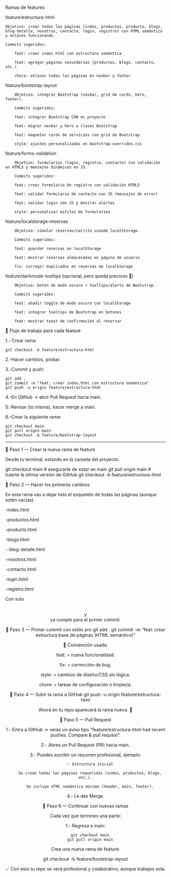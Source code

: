 Ramas de features

feature/estructura-html

    Objetivo: crear todas las páginas (index, productos, producto, blogs, blog-detalle, nosotros, contacto, login, registro) con HTML semántico y enlaces funcionando.

    Commits sugeridos:

        feat: crear index.html con estructura semántica

        feat: agregar páginas secundarias (productos, blogs, contacto, etc.)

        chore: enlazar todas las páginas en navbar y footer

feature/bootstrap-layout

        Objetivo: integrar Bootstrap (navbar, grid de cards, hero, footer).

        Commits sugeridos:

        feat: integrar Bootstrap CDN en proyecto

        feat: migrar navbar y hero a clases Bootstrap

        feat: maquetar cards de servicios con grid de Bootstrap

        style: ajustes personalizados en bootstrap-overrides.css

feature/forms-validation

        Objetivo: formularios (login, registro, contacto) con validación en HTML5 y mensajes dinámicos en JS.

        Commits sugeridos:

        feat: crear formulario de registro con validación HTML5

        feat: validar formulario de contacto con JS (mensajes de error)

        feat: validar login con JS y mostrar alertas

        style: personalizar estilos de formularios

feature/localstorage-reservas

        Objetivo: simular reservas/carrito usando localStorage.

        Commits sugeridos:

        feat: guardar reservas en localStorage

        feat: mostrar reservas almacenadas en página de usuario

        fix: corregir duplicados en reservas de localStorage

feature/darkmode-tooltips (opcional, pero queda precioso 👀)

        Objetivo: botón de modo oscuro + tooltips/alerts de Bootstrap.

        Commits sugeridos:

        feat: añadir toggle de modo oscuro con localStorage

        feat: integrar tooltips de Bootstrap en botones

        feat: mostrar toast de confirmación al reservar

🔄 Flujo de trabajo para cada feature

1.- Crear rama:

    git checkout -b feature/estructura-html


2.-Hacer cambios, probar.

3.-Commit y push:

    git add .
    git commit -m "feat: crear index.html con estructura semántica"
    git push -u origin feature/estructura-html


4.-En GitHub → abrir Pull Request hacia main.

5.-Revisar (tú misma), hacer merge a main.

6.-Crear la siguiente rama:

    git checkout main
    git pull origin main
    git checkout -b feature/bootstrap-layout

------------------------------------------------------
📌 Paso 1 — Crear la nueva rama de feature

Desde tu terminal, estando en la carpeta del proyecto:

git checkout main        # asegurarte de estar en main
git pull origin main     # traerte la última versión de GitHub
git checkout -b feature/estructura-html

📌 Paso 2 — Hacer los primeros cambios

En esta rama vas a dejar listo el esqueleto de todas las páginas (aunque estén vacías).

-index.html

-productos.html

-producto.html

-blogs.html

--blog-detalle.html

-nosotros.html

-contacto.html

-login.html

-registro.html

Con solo <header>, <main> y <footer> ya cumple para el primer commit.

📌 Paso 3 — Primer commit con estilo pro
git add .
git commit -m "feat: crear estructura base de páginas (HTML semántico)"


🔑 Convención usada:

feat: = nueva funcionalidad.

fix: = corrección de bug.

style: = cambios de diseño/CSS sin lógica.

chore: = tareas de configuración o limpieza.

📌 Paso 4 — Subir la rama a GitHub
git push -u origin feature/estructura-html


Ahora en tu repo aparecerá la rama nueva. 🎉

📌 Paso 5 — Pull Request

1.- Entra a GitHub → verás un aviso tipo “feature/estructura-html had recent pushes. Compare & pull request”.

2.- Abres un Pull Request (PR) hacia main.

3.- Puedes escribir un resumen profesional, ejemplo:

        ✨ Estructura inicial

        Se crean todas las páginas requeridas (index, productos, blogs, etc.).

        Se incluye HTML semántico mínimo (header, main, footer).

4.- Le das Merge.

📌 Paso 6 — Continuar con nuevas ramas

Cada vez que termines una parte:

1.- Regresa a main:

        git checkout main
        git pull origin main


Crea una nueva rama de feature:

git checkout -b feature/bootstrap-layout


✅ Con esto tu repo se verá profesional y colaborativo, aunque trabajes sola.